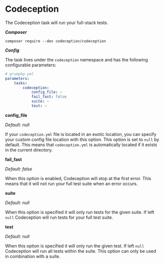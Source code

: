 # Codeception
The Codeception task will run your full-stack tests.

***Composer***

```
composer require --dev codeception/codeception
```

***Config***

The task lives under the `codeception` namespace and has the following configurable parameters:

```yaml
# grumphp.yml
parameters:
    tasks:
        codeception:
            config_file: ~
            fail_fast: false
            suite: ~
            test: ~
```


**config_file**

*Default: null*

If your `codeception.yml` file is located in an exotic location, you can specify your custom config file location with this option. This option is set to `null` by default. This means that `codeception.yml` is automatically located if it exists in the current directory.

**fail_fast**

*Default: false*

When this option is enabled, Codeception will stop at the first error. This means that it will not run your full test suite when an error occurs.

**suite**

*Default: null*

When this option is specified it will only run tests for the given suite. If left `null` Codeception will run tests for your full test suite.

**test**

*Default: null*

When this option is specified it will only run the given test. If left `null` Codeception will run all tests within the suite.
This option can only be used in combination with a suite.
